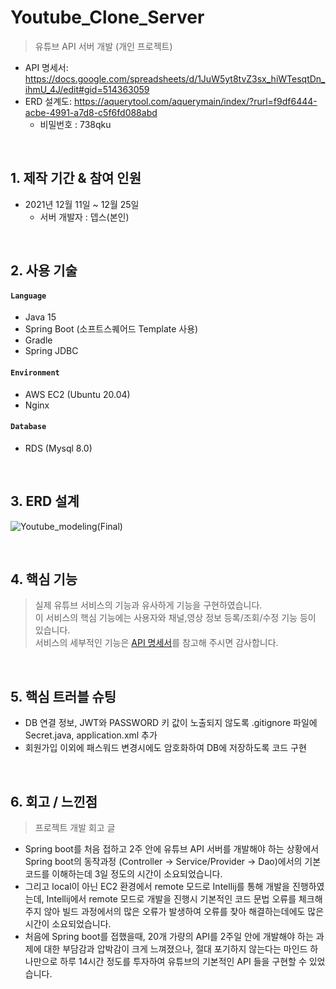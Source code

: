 # Youtube_Clone_Server
>유튜브 API 서버 개발 (개인 프로젝트)  
- API 명세서: https://docs.google.com/spreadsheets/d/1JuW5yt8tvZ3sx_hiWTesqtDn_ihmU_4J/edit#gid=514363059 
- ERD 설계도: https://aquerytool.com/aquerymain/index/?rurl=f9df6444-acbe-4991-a7d8-c5f6fd088abd
    - 비밀번호 : 738qku   
</br>

## 1. 제작 기간 & 참여 인원  
- 2021년 12월 11일 ~ 12월 25일  
    - 서버 개발자 : 뎁스(본인)
   
</br>

## 2. 사용 기술
#### `Language`
  - Java 15
  - Spring Boot (소프트스퀘어드 Template 사용)
  - Gradle
  - Spring JDBC 
#### `Environment`  
  - AWS EC2 (Ubuntu 20.04)  
  - Nginx
#### `Database`  
  - RDS (Mysql 8.0)

</br>

## 3. ERD 설계
![Youtube_modeling(Final)](https://user-images.githubusercontent.com/62496215/157594667-bdfef997-3913-4eb5-bda8-f696f0c790a7.png)


</br>

## 4. 핵심 기능
>실제 유튜브 서비스의 기능과 유사하게 기능을 구현하였습니다.  
>이 서비스의 핵심 기능에는 사용자와 채널,영상 정보 등록/조회/수정 기능 등이 있습니다.  
>서비스의 세부적인 기능은 [API 명세서](https://docs.google.com/spreadsheets/d/1JuW5yt8tvZ3sx_hiWTesqtDn_ihmU_4J/edit#gid=514363059)를 참고해 주시면 감사합니다.  

</br>

## 5. 핵심 트러블 슈팅
- DB 연결 정보, JWT와 PASSWORD 키 값이 노출되지 않도록 .gitignore 파일에 Secret.java, application.xml 추가
- 회원가입 이외에 패스워드 변경시에도 암호화하여 DB에 저장하도록 코드 구현

</br>

## 6. 회고 / 느낀점
>프로젝트 개발 회고 글   
- Spring boot를 처음 접하고 2주 안에 유튜브 API 서버를 개발해야 하는 상황에서 Spring boot의 동작과정 (Controller -> Service/Provider -> Dao)에서의 기본 코드를 이해하는데 3일 정도의 시간이 소요되었습니다.
- 그리고 local이 아닌 EC2 환경에서 remote 모드로 Intellij를 통해 개발을 진행하였는데, Intellij에서 remote 모드로 개발을 진행시 기본적인 코드 문법 오류를 체크해 주지 않아 빌드 과정에서의 많은 오류가 발생하여 오류를 찾아 해결하는데에도 많은 시간이 소요되었습니다.
- 처음에 Spring boot를 접했을때, 20개 가량의 API를 2주일 안에 개발해야 하는 과제에 대한 부담감과 압박감이 크게 느껴졌으나, 절대 포기하지 않는다는 마인드 하나만으로 하루 14시간 정도를 투자하여 유튜브의 기본적인 API 들을 구현할 수 있었습니다.

 
